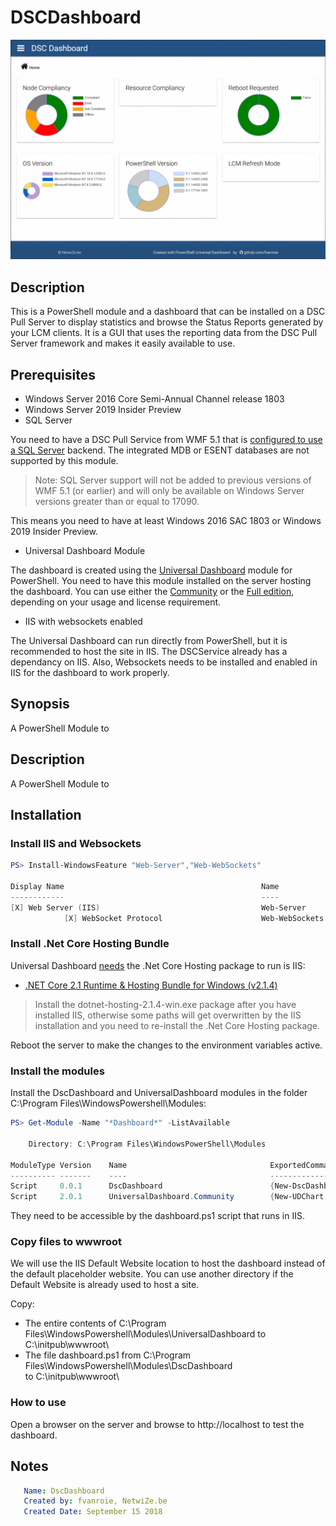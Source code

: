 # DSCDashboard

![Dashboard](images/dashboard.png)

## Description

This is a PowerShell module and a dashboard that can be installed on a DSC Pull Server to display
statistics and browse the Status Reports generated by your LCM clients. It is a GUI that uses the
reporting data from the DSC Pull Server framework and makes it easily available to use.

## Prerequisites

- Windows Server 2016 Core Semi-Annual Channel release 1803
- Windows Server 2019 Insider Preview
- SQL Server

You need to have a DSC Pull Service from WMF 5.1 that is
[configured to use a SQL Server](https://blogs.technet.microsoft.com/askpfeplat/2018/07/09/configuring-a-powershell-dsc-web-pull-server-to-use-sql-database/)
backend. The integrated MDB or ESENT databases are not supported by this module.

> Note: SQL Server support will not be added to previous versions of WMF 5.1 (or earlier)
> and will only be available on Windows Server versions greater than or equal to 17090.

This means you need to have at least Windows 2016 SAC 1803 or Windows 2019 Insider Preview.

- Universal Dashboard Module

The dashboard is created using the [Universal Dashboard](https://ironmansoftware.com/universal-dashboard) module for PowerShell.
You need to have this module installed on the server hosting the dashboard. You can use either the
[Community](https://www.powershellgallery.com/packages/UniversalDashboard.Community/) or the
[Full edition](https://www.powershellgallery.com/packages/UniversalDashboard/), depending on your usage and license requirement.

- IIS with websockets enabled

The Universal Dashboard can run directly from PowerShell, but it is recommended to host the site in IIS. The DSCService already has a dependancy on IIS.
Also, Websockets needs to be installed and enabled in IIS for the dashboard to work properly.

## Synopsis

A PowerShell Module to

## Description

A PowerShell Module to

## Installation

### Install IIS and Websockets

```powershell
PS> Install-WindowsFeature "Web-Server","Web-WebSockets"

Display Name                                            Name                       Install State
------------                                            ----                       -------------
[X] Web Server (IIS)                                    Web-Server                     Installed
            [X] WebSocket Protocol                      Web-WebSockets                 Installed
```

### Install .Net Core Hosting Bundle

Universal Dashboard [needs](https://adamdriscoll.gitbooks.io/powershell-universal-dashboard/content/running-dashboards/iis.html)
the .Net Core Hosting package to run is IIS:
- [.NET Core 2.1 Runtime & Hosting Bundle for Windows (v2.1.4)](https://www.microsoft.com/net/download/dotnet-core/2.1)

> Install the dotnet-hosting-2.1.4-win.exe package after you have installed IIS, otherwise some paths
> will get overwritten by the IIS installation and you need to re-install the .Net Core Hosting package.

Reboot the server to make the changes to the environment variables active.

### Install the modules

Install the DscDashboard and UniversalDashboard modules in the folder C:\Program Files\WindowsPowershell\Modules:

```powershell
PS> Get-Module -Name "*Dashboard*" -ListAvailable

    Directory: C:\Program Files\WindowsPowerShell\Modules

ModuleType Version    Name                                ExportedCommands
---------- -------    ----                                ----------------
Script     0.0.1      DscDashboard                        {New-DscDashboardCustomHeader...}
Script     2.0.1      UniversalDashboard.Community        {New-UDChart, New-UDDashboard...}
```

They need to be accessible by the dashboard.ps1 script that runs in IIS.

### Copy files to wwwroot

We will use the IIS Default Website location to host the dashboard instead of the default placeholder website.
You can use another directory if the Default Website is already used to host a site.

Copy:
- The entire contents of C:\Program Files\WindowsPowershell\Modules\UniversalDashboard
  to C:\initpub\wwwroot\
- The file dashboard.ps1 from C:\Program Files\WindowsPowershell\Modules\DscDashboard\
  to C:\initpub\wwwroot\

### How to use

Open a browser on the server and browse to http://localhost to test the dashboard.


## Notes

```yaml
   Name: DscDashboard
   Created by: fvanroie, NetwiZe.be
   Created Date: September 15 2018
```